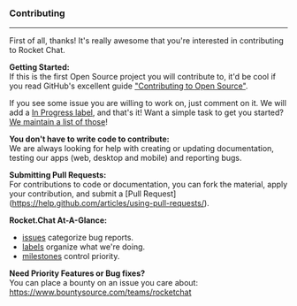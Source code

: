 ### Contributing
----
First of all, thanks! It's really awesome that you're interested in contributing to Rocket Chat.

**Getting Started:**  
If this is the first Open Source project you will contribute to, it'd be cool if you read GitHub's excellent guide ["Contributing to Open Source"](https://guides.github.com/activities/contributing-to-open-source/).  
  
If you see some issue you are willing to work on, just comment on it. We will add a [In Progress label](https://github.com/RocketChat/Rocket.Chat/labels/stat%3A%20in%20progress), and that's it! Want a simple task to get you started? [We maintain a list of those](https://github.com/RocketChat/Rocket.Chat/labels/contrib%3A%20easy)!

**You don't have to write code to contribute:**  
We are always looking for help with creating or updating documentation, testing our apps (web, desktop and mobile) and reporting bugs. 

**Submitting Pull Requests:**  
For contributions to code or documentation, you can fork the material, apply your contribution, and submit a [Pull Request] (https://help.github.com/articles/using-pull-requests/).

**Rocket.Chat At-A-Glance:**
* [issues](https://github.com/RocketChat/Rocket.Chat/issues) categorize bug reports. 
* [labels](https://github.com/RocketChat/Rocket.Chat/labels) organize what we're doing. 
* [milestones](https://github.com/RocketChat/Rocket.Chat/milestones) control priority.

**Need Priority Features or Bug fixes?**   
You can place a bounty on an issue you care about: https://www.bountysource.com/teams/rocketchat
